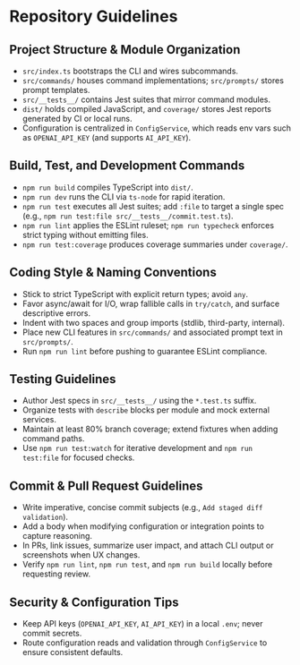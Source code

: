 # Repository Guidelines

## Project Structure & Module Organization
- `src/index.ts` bootstraps the CLI and wires subcommands.
- `src/commands/` houses command implementations; `src/prompts/` stores prompt templates.
- `src/__tests__/` contains Jest suites that mirror command modules.
- `dist/` holds compiled JavaScript, and `coverage/` stores Jest reports generated by CI or local runs.
- Configuration is centralized in `ConfigService`, which reads env vars such as `OPENAI_API_KEY` (and supports `AI_API_KEY`).

## Build, Test, and Development Commands
- `npm run build` compiles TypeScript into `dist/`.
- `npm run dev` runs the CLI via `ts-node` for rapid iteration.
- `npm run test` executes all Jest suites; add `:file` to target a single spec (e.g., `npm run test:file src/__tests__/commit.test.ts`).
- `npm run lint` applies the ESLint ruleset; `npm run typecheck` enforces strict typing without emitting files.
- `npm run test:coverage` produces coverage summaries under `coverage/`.

## Coding Style & Naming Conventions
- Stick to strict TypeScript with explicit return types; avoid `any`.
- Favor async/await for I/O, wrap fallible calls in `try/catch`, and surface descriptive errors.
- Indent with two spaces and group imports (stdlib, third-party, internal).
- Place new CLI features in `src/commands/` and associated prompt text in `src/prompts/`.
- Run `npm run lint` before pushing to guarantee ESLint compliance.

## Testing Guidelines
- Author Jest specs in `src/__tests__/` using the `*.test.ts` suffix.
- Organize tests with `describe` blocks per module and mock external services.
- Maintain at least 80% branch coverage; extend fixtures when adding command paths.
- Use `npm run test:watch` for iterative development and `npm run test:file` for focused checks.

## Commit & Pull Request Guidelines
- Write imperative, concise commit subjects (e.g., `Add staged diff validation`).
- Add a body when modifying configuration or integration points to capture reasoning.
- In PRs, link issues, summarize user impact, and attach CLI output or screenshots when UX changes.
- Verify `npm run lint`, `npm run test`, and `npm run build` locally before requesting review.

## Security & Configuration Tips
- Keep API keys (`OPENAI_API_KEY`, `AI_API_KEY`) in a local `.env`; never commit secrets.
- Route configuration reads and validation through `ConfigService` to ensure consistent defaults.
